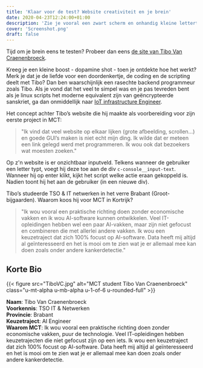 ```yaml
---
title: 'Klaar voor de test? Website creativiteit en je brein'
date: 2020-04-23T12:24:00+01:00
description: 'Zie je vooral een zwart scherm en onhandig kleine lettertjes? Nog niet opgeven. Dit is geen vriendelijke User Interface voor een noob, maar een test, remember!'
cover: 'Screenshot.png'
draft: false
---
```


Tijd om je brein eens te testen? Probeer dan eens [de site van Tibo Van Craenenbroeck](https://tibovancraenenbroeck.be/).

Kreeg je een kleine boost - dopamine shot - toen je ontdekte hoe het werkt? Merk je dat je de liefde voor een doordenkertje, de coding en de scripting deelt met Tibo? Dan ben waarschijnlijk een rasechte backend programmeur zoals Tibo. Als je vond dat het veel te simpel was en je pas tevreden bent als je linux scripts het moderne equivalent zijn van geëncrypteerde sanskriet, ga dan onmiddellijk naar [IoT infrastructure Engineer](/programma/iot-infrastructure-engineer).

Het concept achter Tibo’s website die hij maakte als voorbereiding voor zijn eerste project in MCT:

> "Ik vind dat veel website op elkaar lijken (grote afbeelding, scrollen…) en goede GUI’s maken is niet echt mijn ding. Ik wilde dat er meteen een link gelegd werd met programmeren. Ik wou ook dat bezoekers wat moesten zoeken."

Op z'n website is er onzichtbaar inputveld. Telkens wanneer de gebruiker een letter typt, voegt hij deze toe aan de div ```c-console__input-text```. Wanneer hij op enter klikt, kijkt het script welke actie eraan gekoppeld is. Nadien toont hij het aan de gebruiker (in een nieuwe div).

Tibo’s studeerde TSO & IT netwerken in het verre Brabant (Groot-bijgaarden). Waarom koos hij voor MCT in Kortrijk?

> "Ik wou vooral een praktische richting doen zonder economische vakken en ik wou AI-software kunnen ontwikkelen. Veel IT-opleidingen hebben wel een paar AI-vakken, maar zijn niet gefocust en combineren die met allerlei andere vakken. Ik wou een keuzetraject dat zich 100% focust op AI-software. Data heeft mij altijd al geïnteresseerd en het is mooi om te zien wat je er allemaal mee kan doen zoals onder andere kankerdetectie."

## Korte Bio

{{< figure src="TiboVC.jpg" alt="MCT student Tibo Van Craenenbroeck" class="u-mt-alpha u-mb-alpha u-1-of-6 u-rounded-full" >}}

**Naam**: Tibo Van Craenenbroeck  
**Voorkennis**: TSO IT & Netwerken  
**Provincie**: Brabant  
**Keuzetraject**: AI Engineer  
**Waarom MCT**:
Ik wou vooral een praktische richting doen zonder economische vakken, puur de technologie. Veel IT-opleidingen hebben keuzetrajecten die niet gefocust zijn op een iets. Ik wou een keuzetraject dat zich 100% focust op AI-software. Data heeft mij altijd al geïnteresseerd en het is mooi om te zien wat je er allemaal mee kan doen zoals onder andere kankerdetectie.

